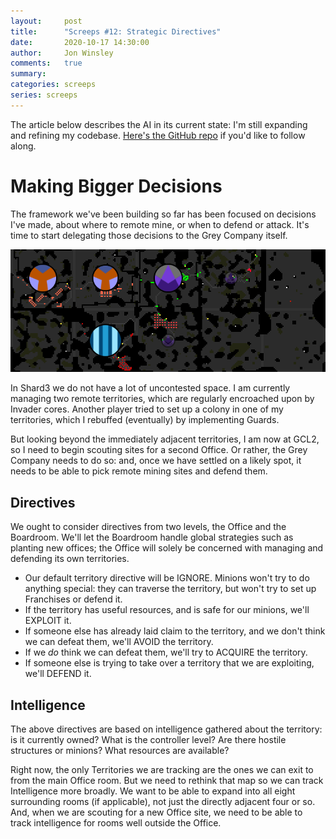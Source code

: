 ```yaml
---
layout:     post
title:      "Screeps #12: Strategic Directives"
date:       2020-10-17 14:30:00
author:     Jon Winsley
comments:   true
summary:    
categories: screeps
series: screeps
---
```


The article below describes the AI in its current state: I'm still expanding and refining my codebase. [Here's the GitHub repo](https://github.com/glitchassassin/screeps) if you'd like to follow along.

# Making Bigger Decisions

The framework we've been building so far has been focused on decisions I've made, about where to remote mine, or when to defend or attack. It's time to start delegating those decisions to the Grey Company itself.

![The Grey Company neighborhood](/assets/screeps-neighborhood.png)

In Shard3 we do not have a lot of uncontested space. I am currently managing two remote territories, which are regularly encroached upon by Invader cores. Another player tried to set up a colony in one of my territories, which I rebuffed (eventually) by implementing Guards. 

But looking beyond the immediately adjacent territories, I am now at GCL2, so I need to begin scouting sites for a second Office. Or rather, the Grey Company needs to do so: and, once we have settled on a likely spot, it needs to be able to pick remote mining sites and defend them.

## Directives

We ought to consider directives from two levels, the Office and the Boardroom. We'll let the Boardroom handle global strategies such as planting new offices; the Office will solely be concerned with managing and defending its own territories.

* Our default territory directive will be IGNORE. Minions won't try to do anything special: they can traverse the territory, but won't try to set up Franchises or defend it.
* If the territory has useful resources, and is safe for our minions, we'll EXPLOIT it.
* If someone else has already laid claim to the territory, and we don't think we can defeat them, we'll AVOID the territory.
* If we *do* think we can defeat them, we'll try to ACQUIRE the territory.
* If someone else is trying to take over a territory that we are exploiting, we'll DEFEND it.

## Intelligence

The above directives are based on intelligence gathered about the territory: is it currently owned? What is the controller level? Are there hostile structures or minions? What resources are available?

Right now, the only Territories we are tracking are the ones we can exit to from the main Office room. But we need to rethink that map so we can track Intelligence more broadly. We want to be able to expand into all eight surrounding rooms (if applicable), not just the directly adjacent four or so. And, when we are scouting for a new Office site, we need to be able to track intelligence for rooms well outside the Office.

